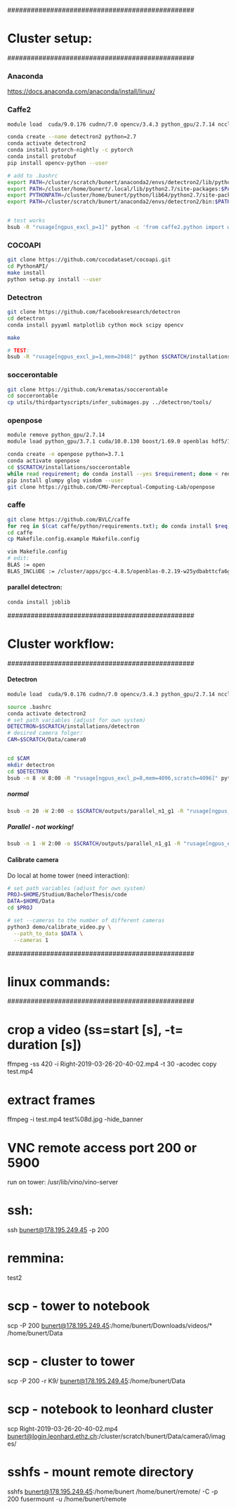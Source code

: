 ################################################
# Cluster setup:
################################################

### Anaconda
https://docs.anaconda.com/anaconda/install/linux/

### Caffe2
```bash
module load  cuda/9.0.176 cudnn/7.0 opencv/3.4.3 python_gpu/2.7.14 nccl/2.3.7-1 libpng/1.6.27 openblas/0.2.19 jpeg/9b

conda create --name detectron2 python=2.7
conda activate detectron2
conda install pytorch-nightly -c pytorch
conda install protobuf
pip install opencv-python --user

# add to .bashrc
export PATH=/cluster/scratch/bunert/anaconda2/envs/detectron2/lib/python2.7:$PATH
export PATH=/cluster/home/bunert/.local/lib/python2.7/site-packages:$PATH
export PYTHONPATH=/cluster/home/bunert/python/lib64/python2.7/site-packages:$PYTHONPATH
export PATH=/cluster/scratch/bunert/anaconda2/envs/detectron2/bin:$PATH


# test works
bsub -R "rusage[ngpus_excl_p=1]" python -c 'from caffe2.python import workspace; print(workspace.NumCudaDevices())'
```


### COCOAPI
```bash
git clone https://github.com/cocodataset/cocoapi.git
cd PythonAPI/
make install
python setup.py install --user
```

### Detectron
```bash
git clone https://github.com/facebookresearch/detectron
cd detectron
conda install pyyaml matplotlib cython mock scipy opencv

make

# TEST:
bsub -R "rusage[ngpus_excl_p=1,mem=2048]" python $SCRATCH/installations/detectron/detectron/tests/test_spatial_narrow_as_op.py
```

### soccerontable
```bash
git clone https://github.com/krematas/soccerontable
cd soccerontable
cp utils/thirdpartyscripts/infer_subimages.py ../detectron/tools/
```

### openpose
```bash
module remove python_gpu/2.7.14
module load python_gpu/3.7.1 cuda/10.0.130 boost/1.69.0 openblas hdf5/1.10.1 leveldb/1.20 protobuf glog snappy gflags lmdb

conda create -n openpose python=3.7.1
conda activate openpose
cd $SCRATCH/installations/soccerontable
while read requirement; do conda install --yes $requirement; done < requirements.txt
pip install glumpy glog visdom --user
git clone https://github.com/CMU-Perceptual-Computing-Lab/openpose
```

### caffe
```bash
git clone https://github.com/BVLC/caffe
for req in $(cat caffe/python/requirements.txt); do conda install $req; done
cd caffe
cp Makefile.config.example Makefile.config

vim Makefile.config
# edit:
BLAS := open
BLAS_INCLUDE := /cluster/apps/gcc-4.8.5/openblas-0.2.19-w25ydbabttcfa6g76gejjkthcm3xcuv3/

```

#### parallel detectron:
```bash
conda install joblib
```

################################################
# Cluster workflow:
################################################


#### Detectron
``` bash
module load  cuda/9.0.176 cudnn/7.0 opencv/3.4.3 python_gpu/2.7.14 nccl/2.3.7-1 libpng/1.6.27 openblas/0.2.19 jpeg/9b

source .bashrc    
conda activate detectron2
# set path variables (adjust for own system)
DETECTRON=$SCRATCH/installations/detectron
# desired camera folger:
CAM=$SCRATCH/Data/camera0


cd $CAM
mkdir detectron
cd $DETECTRON
bsub -n 8 -W 8:00 -R "rusage[ngpus_excl_p=8,mem=4096,scratch=4096]" python tools/infer_subimages.py --cfg configs/12_2017_baselines/e2e_mask_rcnn_R-50-FPN_2x.yaml --output-dir $CAM/detectron --image-ext jpg --wts models/model_final.pkl $CAM/images/

```

##### normal
```bash
bsub -n 20 -W 2:00 -o $SCRATCH/outputs/parallel_n1_g1 -R "rusage[ngpus_excl_p=8,mem=4096]" python tools/infer_subimages.py --cfg configs/12_2017_baselines/e2e_mask_rcnn_R-50-FPN_2x.yaml --output-dir $CAM/detectron --image-ext jpg --wts models/model_final.pkl $CAM/images/
```
##### Parallel - not working!
```bash
bsub -n 1 -W 2:00 -o $SCRATCH/outputs/parallel_n1_g1 -R "rusage[ngpus_excl_p=1,mem=4096]" python tools/infer_parallel.py --cfg configs/12_2017_baselines/e2e_mask_rcnn_R-50-FPN_2x.yaml --output-dir $CAM/detectron --image-ext jpg --wts models/model_final.pkl $CAM/images/
```

#### Calibrate camera
Do local at home tower (need interaction):
``` bash
# set path variables (adjust for own system)
PROJ=$HOME/Studium/BachelorThesis/code
DATA=$HOME/Data
cd $PROJ

# set --cameras to the number of different cameras
python3 demo/calibrate_video.py \
  --path_to_data $DATA \
  --cameras 1
```


################################################
# linux commands:
################################################

# crop a video (ss=start [s], -t= duration [s])
ffmpeg -ss 420 -i Right-2019-03-26-20-40-02.mp4 -t 30 -acodec copy test.mp4

# extract frames
ffmpeg -i test.mp4 test%08d.jpg -hide_banner

# VNC remote access port 200 or 5900
run on tower:
/usr/lib/vino/vino-server

# ssh:
ssh bunert@178.195.249.45 -p 200

# remmina:
test2

# scp - tower to notebook
scp -P 200 bunert@178.195.249.45:/home/bunert/Downloads/videos/* /home/bunert/Data

# scp - cluster to tower
scp -P 200 -r K9/ bunert@178.195.249.45:/home/bunert/Data


# scp - notebook to leonhard cluster
scp Right-2019-03-26-20-40-02.mp4 bunert@login.leonhard.ethz.ch:/cluster/scratch/bunert/Data/camera0/images/

# sshfs - mount remote directory
sshfs bunert@178.195.249.45:/home/bunert /home/bunert/remote/ -C -p 200
fusermount -u /home/bunert/remote
